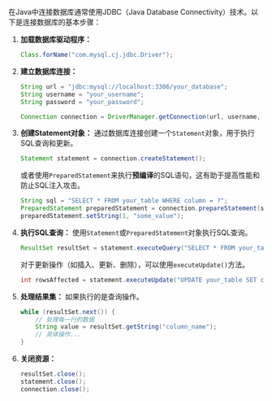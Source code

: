 在Java中连接数据库通常使用JDBC（Java Database Connectivity）技术。以下是连接数据库的基本步骤：
1. **加载数据库驱动程序：**
   ```java
   Class.forName("com.mysql.cj.jdbc.Driver");
   ```
2. **建立数据库连接：**
   ```java
   String url = "jdbc:mysql://localhost:3306/your_database";
   String username = "your_username";
   String password = "your_password";

   Connection connection = DriverManager.getConnection(url, username, password);
   ```
3. **创建Statement对象：**
   通过数据库连接创建一个`Statement`对象，用于执行SQL查询和更新。
   ```java
   Statement statement = connection.createStatement();
   ```
   或者使用`PreparedStatement`来执行**预编译**的SQL语句，这有助于提高性能和防止SQL注入攻击。
   ```java
   String sql = "SELECT * FROM your_table WHERE column = ?";
   PreparedStatement preparedStatement = connection.prepareStatement(sql);
   preparedStatement.setString(1, "some_value");
   ```
4. **执行SQL查询：**
   使用`Statement`或`PreparedStatement`对象执行SQL查询。
   ```java
   ResultSet resultSet = statement.executeQuery("SELECT * FROM your_table");
   ```
   对于更新操作（如插入、更新、删除），可以使用`executeUpdate()`方法。
   ```java
   int rowsAffected = statement.executeUpdate("UPDATE your_table SET column = 'new_value' WHERE id = 1");
   ```
5. **处理结果集：**
   如果执行的是查询操作。
   ```java
   while (resultSet.next()) {
       // 处理每一行的数据
       String value = resultSet.getString("column_name");
       // 具体操作...
   }
   ```
6. **关闭资源：**
   ```java
   resultSet.close();
   statement.close();
   connection.close();
   ```